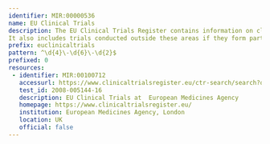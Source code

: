 ```yaml
---
identifier: MIR:00000536
name: EU Clinical Trials
description: The EU Clinical Trials Register contains information on clinical trials conducted in the European Union (EU), or the European Economic Area (EEA) which started after 1 May 2004.
It also includes trials conducted outside these areas if they form part of a paediatric investigation plan (PIP), or are sponsored by a marketing authorisation holder, and involve the use of a medicine in the paediatric population.
prefix: euclinicaltrials
pattern: ^\d{4}\-\d{6}\-\d{2}$
prefixed: 0
resources:
 - identifier: MIR:00100712
   accessurl: https://www.clinicaltrialsregister.eu/ctr-search/search?query=${id}
   test_id: 2008-005144-16
   description: EU Clinical Trials at  European Medicines Agency
   homepage: https://www.clinicaltrialsregister.eu/
   institution: European Medicines Agency, London
   location: UK
   official: false
---
```

